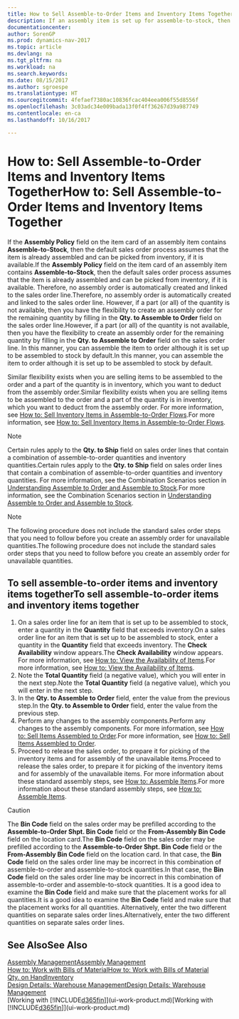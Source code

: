 ```yaml
---
title: How to Sell Assemble-to-Order Items and Inventory Items Together
description: If an assembly item is set up for assemble-to-stock, then the default sales order process assumes that the item is already assembled and can be picked from inventory, if it is available. But if a part (or all) of the quantity is not available, then you have the flexibility to create an assembly order for the remaining quantity on the fly.
documentationcenter: 
author: SorenGP
ms.prod: dynamics-nav-2017
ms.topic: article
ms.devlang: na
ms.tgt_pltfrm: na
ms.workload: na
ms.search.keywords: 
ms.date: 08/15/2017
ms.author: sgroespe
ms.translationtype: HT
ms.sourcegitcommit: 4fefaef7380ac10836fcac404eea006f55d8556f
ms.openlocfilehash: 3c03adc34e009bada13f0f4ff36267d39a987749
ms.contentlocale: en-ca
ms.lasthandoff: 10/16/2017

---
```

# <a name="how-to-sell-assemble-to-order-items-and-inventory-items-together"></a><span data-ttu-id="d9389-104">How to: Sell Assemble-to-Order Items and Inventory Items Together</span><span class="sxs-lookup"><span data-stu-id="d9389-104">How to: Sell Assemble-to-Order Items and Inventory Items Together</span></span>
<span data-ttu-id="d9389-105">If the **Assembly Policy** field on the item card of an assembly item contains **Assemble-to-Stock**, then the default sales order process assumes that the item is already assembled and can be picked from inventory, if it is available.</span><span class="sxs-lookup"><span data-stu-id="d9389-105">If the **Assembly Policy** field on the item card of an assembly item contains **Assemble-to-Stock**, then the default sales order process assumes that the item is already assembled and can be picked from inventory, if it is available.</span></span> <span data-ttu-id="d9389-106">Therefore, no assembly order is automatically created and linked to the sales order line.</span><span class="sxs-lookup"><span data-stu-id="d9389-106">Therefore, no assembly order is automatically created and linked to the sales order line.</span></span> <span data-ttu-id="d9389-107">However, if a part (or all) of the quantity is not available, then you have the flexibility to create an assembly order for the remaining quantity by filling in the **Qty. to Assemble to Order** field on the sales order line.</span><span class="sxs-lookup"><span data-stu-id="d9389-107">However, if a part (or all) of the quantity is not available, then you have the flexibility to create an assembly order for the remaining quantity by filling in the **Qty. to Assemble to Order** field on the sales order line.</span></span> <span data-ttu-id="d9389-108">In this manner, you can assemble the item to order although it is set up to be assembled to stock by default.</span><span class="sxs-lookup"><span data-stu-id="d9389-108">In this manner, you can assemble the item to order although it is set up to be assembled to stock by default.</span></span>  

<span data-ttu-id="d9389-109">Similar flexibility exists when you are selling items to be assembled to the order and a part of the quantity is in inventory, which you want to deduct from the assembly order.</span><span class="sxs-lookup"><span data-stu-id="d9389-109">Similar flexibility exists when you are selling items to be assembled to the order and a part of the quantity is in inventory, which you want to deduct from the assembly order.</span></span> <span data-ttu-id="d9389-110">For more information, see [How to: Sell Inventory Items in Assemble-to-Order Flows](assembly-how-to-sell-inventory-items-in-assemble-to-order-flows.md).</span><span class="sxs-lookup"><span data-stu-id="d9389-110">For more information, see [How to: Sell Inventory Items in Assemble-to-Order Flows](assembly-how-to-sell-inventory-items-in-assemble-to-order-flows.md).</span></span>  

> [!NOTE]  
>  <span data-ttu-id="d9389-111">Certain rules apply to the **Qty. to Ship** field on sales order lines that contain a combination of assemble-to-order quantities and inventory quantities.</span><span class="sxs-lookup"><span data-stu-id="d9389-111">Certain rules apply to the **Qty. to Ship** field on sales order lines that contain a combination of assemble-to-order quantities and inventory quantities.</span></span> <span data-ttu-id="d9389-112">For more information, see the Combination Scenarios section in [Understanding Assemble to Order and Assemble to Stock](assembly-assemble-to-order-or-assemble-to-stock.md).</span><span class="sxs-lookup"><span data-stu-id="d9389-112">For more information, see the Combination Scenarios section in [Understanding Assemble to Order and Assemble to Stock](assembly-assemble-to-order-or-assemble-to-stock.md).</span></span>  

> [!NOTE]  
>  <span data-ttu-id="d9389-113">The following procedure does not include the standard sales order steps that you need to follow before you create an assembly order for unavailable quantities.</span><span class="sxs-lookup"><span data-stu-id="d9389-113">The following procedure does not include the standard sales order steps that you need to follow before you create an assembly order for unavailable quantities.</span></span>

## <a name="to-sell-assemble-to-order-items-and-inventory-items-together"></a><span data-ttu-id="d9389-114">To sell assemble-to-order items and inventory items together</span><span class="sxs-lookup"><span data-stu-id="d9389-114">To sell assemble-to-order items and inventory items together</span></span>  
1.  <span data-ttu-id="d9389-115">On a sales order line for an item that is set up to be assembled to stock, enter a quantity in the **Quantity** field that exceeds inventory.</span><span class="sxs-lookup"><span data-stu-id="d9389-115">On a sales order line for an item that is set up to be assembled to stock, enter a quantity in the **Quantity** field that exceeds inventory.</span></span> <span data-ttu-id="d9389-116">The **Check Availability** window appears.</span><span class="sxs-lookup"><span data-stu-id="d9389-116">The **Check Availability** window appears.</span></span> <span data-ttu-id="d9389-117">For more information, see [How to: View the Availability of Items](inventory-how-availability-overview.md).</span><span class="sxs-lookup"><span data-stu-id="d9389-117">For more information, see [How to: View the Availability of Items](inventory-how-availability-overview.md).</span></span> 
2.  <span data-ttu-id="d9389-118">Note the **Total Quantity** field (a negative value), which you will enter in the next step.</span><span class="sxs-lookup"><span data-stu-id="d9389-118">Note the **Total Quantity** field (a negative value), which you will enter in the next step.</span></span>  
3.  <span data-ttu-id="d9389-119">In the **Qty. to Assemble to Order** field, enter the value from the previous step.</span><span class="sxs-lookup"><span data-stu-id="d9389-119">In the **Qty. to Assemble to Order** field, enter the value from the previous step.</span></span>  
4.  <span data-ttu-id="d9389-120">Perform any changes to the assembly components.</span><span class="sxs-lookup"><span data-stu-id="d9389-120">Perform any changes to the assembly components.</span></span> <span data-ttu-id="d9389-121">For more information, see [How to: Sell Items Assembled to Order](assembly-how-to-sell-items-assembled-to-order.md).</span><span class="sxs-lookup"><span data-stu-id="d9389-121">For more information, see [How to: Sell Items Assembled to Order](assembly-how-to-sell-items-assembled-to-order.md).</span></span>  
5.  <span data-ttu-id="d9389-122">Proceed to release the sales order, to prepare it for picking of the inventory items and for assembly of the unavailable items.</span><span class="sxs-lookup"><span data-stu-id="d9389-122">Proceed to release the sales order, to prepare it for picking of the inventory items and for assembly of the unavailable items.</span></span> <span data-ttu-id="d9389-123">For more information about these standard assembly steps, see [How to: Assemble Items](assembly-how-to-assemble-items.md).</span><span class="sxs-lookup"><span data-stu-id="d9389-123">For more information about these standard assembly steps, see [How to: Assemble Items](assembly-how-to-assemble-items.md).</span></span>  

> [!CAUTION]  
>  <span data-ttu-id="d9389-124">The **Bin Code** field on the sales order may be prefilled according to the **Assemble-to-Order Shpt. Bin Code** field or the **From-Assembly Bin Code** field on the location card.</span><span class="sxs-lookup"><span data-stu-id="d9389-124">The **Bin Code** field on the sales order may be prefilled according to the **Assemble-to-Order Shpt. Bin Code** field or the **From-Assembly Bin Code** field on the location card.</span></span> <span data-ttu-id="d9389-125">In that case, the **Bin Code** field on the sales order line may be incorrect in this combination of assemble-to-order and assemble-to-stock quantities.</span><span class="sxs-lookup"><span data-stu-id="d9389-125">In that case, the **Bin Code** field on the sales order line may be incorrect in this combination of assemble-to-order and assemble-to-stock quantities.</span></span> <span data-ttu-id="d9389-126">It is a good idea to examine the **Bin Code** field and make sure that the placement works for all quantities.</span><span class="sxs-lookup"><span data-stu-id="d9389-126">It is a good idea to examine the **Bin Code** field and make sure that the placement works for all quantities.</span></span> <span data-ttu-id="d9389-127">Alternatively, enter the two different quantities on separate sales order lines.</span><span class="sxs-lookup"><span data-stu-id="d9389-127">Alternatively, enter the two different quantities on separate sales order lines.</span></span>  

## <a name="see-also"></a><span data-ttu-id="d9389-128">See Also</span><span class="sxs-lookup"><span data-stu-id="d9389-128">See Also</span></span>  
[<span data-ttu-id="d9389-129">Assembly Management</span><span class="sxs-lookup"><span data-stu-id="d9389-129">Assembly Management</span></span>](assembly-assemble-items.md)  
[<span data-ttu-id="d9389-130">How to: Work with Bills of Material</span><span class="sxs-lookup"><span data-stu-id="d9389-130">How to: Work with Bills of Material</span></span>](inventory-how-work-BOMs.md)  
[<span data-ttu-id="d9389-131">Qty. on Hand</span><span class="sxs-lookup"><span data-stu-id="d9389-131">Inventory</span></span>](inventory-manage-inventory.md)  
[<span data-ttu-id="d9389-132">Design Details: Warehouse Management</span><span class="sxs-lookup"><span data-stu-id="d9389-132">Design Details: Warehouse Management</span></span>](design-details-warehouse-management.md)  
<span data-ttu-id="d9389-133">[Working with [!INCLUDE[d365fin](includes/d365fin_md.md)]](ui-work-product.md)</span><span class="sxs-lookup"><span data-stu-id="d9389-133">[Working with [!INCLUDE[d365fin](includes/d365fin_md.md)]](ui-work-product.md)</span></span>


